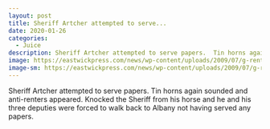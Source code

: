 ```yaml
---
layout: post
title: Sheriff Artcher attempted to serve...
date: 2020-01-26
categories: 
  - Juice
description: Sheriff Artcher attempted to serve papers.  Tin horns again sounded and anti-renters appeared.  Knocked the Sheriff from his horse and he and his three deputies were forced to walk back to Albany not having served any papers.
image: https://eastwickpress.com/news/wp-content/uploads/2009/07/g-rentsign-copy.jpg
image-sm: https://eastwickpress.com/news/wp-content/uploads/2009/07/g-rentsign-copy.jpg
---
```

Sheriff Artcher attempted to serve papers.  Tin horns again sounded and anti-renters appeared.  Knocked the Sheriff from his horse and he and his three deputies were forced to walk back to Albany not having served any papers.